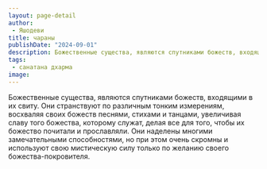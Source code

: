 ```yaml
---
layout: page-detail
author:
 - Яшодеви
title: чараны
publishDate: "2024-09-01"
description: Божественные существа, являются спутниками божеств, входящими в их свиту. Они странствуют по различным тонким измерениям, восхваляя своих божеств песнями, стихами и танцами, увеличивая славу того божества, которому служат, делая все для того, чтобы их божество почитали и прославляли. Они наделены многими замечательными способностями, но при этом очень скромны и используют свою мистическую силу только по желанию своего божества-покровителя.
tags:
 - санатана дхарма
image: 
---
```


Божественные существа, являются спутниками божеств, входящими в их свиту. Они странствуют по различным тонким измерениям, восхваляя своих божеств песнями, стихами и танцами, увеличивая славу того божества, которому служат, делая все для того, чтобы их божество почитали и прославляли. Они наделены многими замечательными способностями, но при этом очень скромны и используют свою мистическую силу только по желанию своего божества-покровителя.

